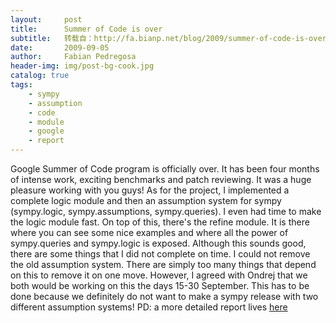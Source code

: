 ```yaml
---
layout:     post
title:      Summer of Code is over
subtitle:   转载自：http://fa.bianp.net/blog/2009/summer-of-code-is-over/
date:       2009-09-05
author:     Fabian Pedregosa
header-img: img/post-bg-cook.jpg
catalog: true
tags:
    - sympy
    - assumption
    - code
    - module
    - google
    - report
---
```


Google Summer of Code program is officially over. It has been four
months of intense work, exciting benchmarks and patch reviewing. It was
a huge pleasure working with you guys! As for the project, I implemented
a complete logic module and then an assumption system for sympy
(sympy.logic, sympy.assumptions, sympy.queries). I even had time to make
the logic module fast. On top of this, there's the refine module. It is
there where you can see some nice examples and where all the power of
sympy.queries and sympy.logic is exposed. Although this sounds good,
there are some things that I did not complete on time. I could not
remove the old assumption system. There are simply too many things that
depend on this to remove it on one move. However, I agreed with Ondrej
that we both would be working on this the days 15-30 September. This has
to be done because we definitely do not want to make a sympy release
with two different assumption systems! PD: a more detailed report lives
[here](http://code.google.com/p/sympy/wiki/AssumptionsReport)
